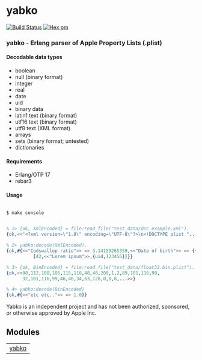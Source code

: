 

# yabko #

[![Build Status](https://travis-ci.org/g-andrade/yabko.png?branch=master)](https://travis-ci.org/g-andrade/yabko)
[![Hex pm](http://img.shields.io/hexpm/v/yabko.svg?style=flat)](https://hex.pm/packages/yabko)


### <a name="yabko_-_Erlang_parser_of_Apple_Property_Lists_(.plist)">yabko - Erlang parser of Apple Property Lists (.plist)</a> ###


#### <a name="Decodable_data_types">Decodable data types</a> ####

* boolean
* null (binary format)
* integer
* real
* date
* uid
* binary data
* latin1 text (binary format)
* utf16 text (binary format)
* utf8 text (XML format)
* arrays
* sets (binary format; untested)
* dictionaries


#### <a name="Requirements">Requirements</a> ####

* Erlang/OTP 17
* rebar3


#### <a name="Usage">Usage</a> ####


```

$ make console

```

```erlang

% 1> {ok, XmlEncoded} = file:read_file("test_data/doc_example.xml").
{ok,<<"<?xml version=\"1.0\" encoding=\"UTF-8\"?>\n<!DOCTYPE plist "...>>}

% 2> yabko:decode(XmlEncoded).
{ok,#{<<"Codswallop ratio">> => 3.14159265359,<<"Date of birth">> => {{1973,2,12},{9,18,0}},<<"Name">> => <<"John Doé"/utf8>>,<<"Owned foobars">> => 4321,<<"Pocket contents">> =>
          [42,<<"Lorem ipsum">>,{uid,123456}]}}

% 3> {ok, BinEncoded} = file:read_file("test_data/float32.bin.plist").
{ok,<<98,112,108,105,115,116,48,48,209,1,2,89,101,116,99,
      32,101,116,99,46,46,34,63,128,0,0,8,...>>}

% 4> yabko:decode(BinEncoded)
{ok,#{<<"etc etc..">> => 1.0}}
```
Yabko is an independent project and has not been authorized, sponsored, or otherwise approved by Apple Inc.


## Modules ##


<table width="100%" border="0" summary="list of modules">
<tr><td><a href="https://github.com/g-andrade/yabko/blob/master/doc/yabko.md" class="module">yabko</a></td></tr></table>

